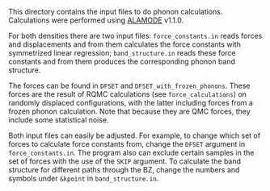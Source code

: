 This directory contains the input files to do phonon calculations. Calculations were performed using [ALAMODE](https://github.com/ttadano/alamode) v1.1.0.

For both densities there are two input files: `force_constants.in` reads forces and displacements and from them calculates the force constants with symmetrized linear regression; `band_structure.in` reads these force constants and from them produces the corresponding phonon band structure.

The forces can be found in `DFSET` and `DFSET_with_frozen_phonons`. These forces are the result of RQMC calculations (see `force_calculations`) on randomly displaced configurations, with the latter including forces from a frozen phonon calculation. Note that because they are QMC forces, they include some statistical noise.

Both input files can easily be adjusted. For example, to change which set of forces to calculate force constants from, change the `DFSET` argument in `force_constants.in`. The program also can exclude certain samples in the set of forces with the use of the `SKIP` argument. To calculate the band structure for different paths through the BZ, change the numbers and symbols under `&kpoint` in `band_structure.in`.
